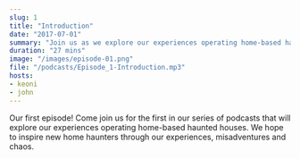 ```yaml
---
slug: 1
title: "Introduction"
date: "2017-07-01"
summary: "Join us as we explore our experiences operating home-based haunted houses."
duration: "27 mins"
image: "/images/episode-01.png"
file: "/podcasts/Episode_1-Introduction.mp3"
hosts: 
- keoni
- john
---
```


Our first episode!  Come join us for the first in our series of podcasts that will explore our experiences operating home-based haunted houses. We hope to inspire new home haunters through our experiences, misadventures and chaos.  
